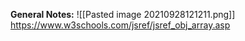 **General Notes:**
![[Pasted image 20210928121211.png]]
https://www.w3schools.com/jsref/jsref_obj_array.asp